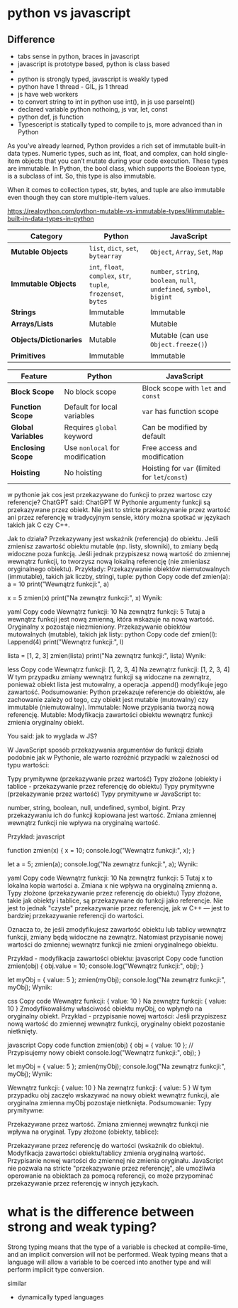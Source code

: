 # python vs javascript

## Difference

* tabs sense in python, braces in javascript
* javascript is prototype based, python is class based
* 
* python is strongly typed, javascript is weakly typed
* python have 1 thread - GIL, js 1 thread
* js have web workers
* to convert string to int in python use int(), in js use parseInt()
* declared variable python nothoing, js var, let, const
* python def, js function
* Typesceript is statically typed to compile to js, more advanced than in Python


As you’ve already learned, Python provides a rich set of immutable built-in data types. Numeric types, such as int, float, and complex, can hold single-item objects that you can’t mutate during your code execution. These types are immutable. In Python, the bool class, which supports the Boolean type, is a subclass of int. So, this type is also immutable.

When it comes to collection types, str, bytes, and tuple are also immutable even though they can store multiple-item values.

https://realpython.com/python-mutable-vs-immutable-types/#immutable-built-in-data-types-in-python


| Category                 | Python                                               | JavaScript                                                             |
| ------------------------ | ---------------------------------------------------- | ---------------------------------------------------------------------- |
| **Mutable Objects**      | `list`, `dict`, `set`, `bytearray`                   | `Object`, `Array`, `Set`, `Map`                                        |
| **Immutable Objects**    | `int`, `float`, `complex`, `str`, `tuple`, `frozenset`, `bytes` | `number`, `string`, `boolean`, `null`, `undefined`, `symbol`, `bigint` |
| **Strings**              | Immutable                                            | Immutable                                                              |
| **Arrays/Lists**         | Mutable                                              | Mutable                                                                |
| **Objects/Dictionaries** | Mutable                                              | Mutable (can use `Object.freeze()`)                                    |
| **Primitives**           | Immutable                                            | Immutable                                                              |



| Feature              | Python                          | JavaScript                                     |
| -------------------- | ------------------------------- | ---------------------------------------------- |
| **Block Scope**      | No block scope                  | Block scope with `let` and `const`             |
| **Function Scope**   | Default for local variables     | `var` has function scope                       |
| **Global Variables** | Requires `global` keyword       | Can be modified by default                     |
| **Enclosing Scope**  | Use `nonlocal` for modification | Free access and modification                   |
| **Hoisting**         | No hoisting                     | Hoisting for `var` (limited for `let`/`const`) |



w pythonie jak cos jest przekazywane do funkcji to przez wartosc czy referencje?
ChatGPT said:
ChatGPT
W Pythonie argumenty funkcji są przekazywane przez obiekt. Nie jest to stricte przekazywanie przez wartość ani przez referencję w tradycyjnym sensie, który można spotkać w językach takich jak C czy C++.

Jak to działa?
Przekazywany jest wskaźnik (referencja) do obiektu.
Jeśli zmienisz zawartość obiektu mutable (np. listy, słowniki), to zmiany będą widoczne poza funkcją.
Jeśli jednak przypiszesz nową wartość do zmiennej wewnątrz funkcji, to tworzysz nową lokalną referencję (nie zmieniasz oryginalnego obiektu).
Przykłady:
Przekazywanie obiektów niemutowalnych (immutable), takich jak liczby, stringi, tuple:
python
Copy code
def zmien(a):
    a = 10
    print("Wewnątrz funkcji:", a)

x = 5
zmien(x)
print("Na zewnątrz funkcji:", x)
Wynik:

yaml
Copy code
Wewnątrz funkcji: 10
Na zewnątrz funkcji: 5
Tutaj a wewnątrz funkcji jest nową zmienną, która wskazuje na nową wartość. Oryginalny x pozostaje niezmieniony.
Przekazywanie obiektów mutowalnych (mutable), takich jak listy:
python
Copy code
def zmien(l):
    l.append(4)
    print("Wewnątrz funkcji:", l)

lista = [1, 2, 3]
zmien(lista)
print("Na zewnątrz funkcji:", lista)
Wynik:

less
Copy code
Wewnątrz funkcji: [1, 2, 3, 4]
Na zewnątrz funkcji: [1, 2, 3, 4]
W tym przypadku zmiany wewnątrz funkcji są widoczne na zewnątrz, ponieważ obiekt lista jest mutowalny, a operacja .append() modyfikuje jego zawartość.
Podsumowanie:
Python przekazuje referencje do obiektów, ale zachowanie zależy od tego, czy obiekt jest mutable (mutowalny) czy immutable (niemutowalny).
Immutable: Nowe przypisania tworzą nową referencję.
Mutable: Modyfikacja zawartości obiektu wewnątrz funkcji zmienia oryginalny obiekt.





You said:
jak to wyglada w JS?
 
W JavaScript sposób przekazywania argumentów do funkcji działa podobnie jak w Pythonie, ale warto rozróżnić przypadki w zależności od typu wartości:

Typy prymitywne (przekazywanie przez wartość)
Typy złożone (obiekty i tablice - przekazywanie przez referencję do obiektu)
Typy prymitywne (przekazywanie przez wartość)
Typy prymitywne w JavaScript to:

number, string, boolean, null, undefined, symbol, bigint.
Przy przekazywaniu ich do funkcji kopiowana jest wartość. Zmiana zmiennej wewnątrz funkcji nie wpływa na oryginalną wartość.

Przykład:
javascript

function zmien(x) {
    x = 10;
    console.log("Wewnątrz funkcji:", x);
}

let a = 5;
zmien(a);
console.log("Na zewnątrz funkcji:", a);
Wynik:

yaml
Copy code
Wewnątrz funkcji: 10
Na zewnątrz funkcji: 5
Tutaj x to lokalna kopia wartości a. Zmiana x nie wpływa na oryginalną zmienną a.
Typy złożone (przekazywanie przez referencję do obiektu)
Typy złożone, takie jak obiekty i tablice, są przekazywane do funkcji jako referencje. Nie jest to jednak "czyste" przekazywanie przez referencję, jak w C++ — jest to bardziej przekazywanie referencji do wartości.

Oznacza to, że jeśli zmodyfikujesz zawartość obiektu lub tablicy wewnątrz funkcji, zmiany będą widoczne na zewnątrz. Natomiast przypisanie nowej wartości do zmiennej wewnątrz funkcji nie zmieni oryginalnego obiektu.

Przykład - modyfikacja zawartości obiektu:
javascript
Copy code
function zmien(obj) {
    obj.value = 10;
    console.log("Wewnątrz funkcji:", obj);
}

let myObj = { value: 5 };
zmien(myObj);
console.log("Na zewnątrz funkcji:", myObj);
Wynik:

css
Copy code
Wewnątrz funkcji: { value: 10 }
Na zewnątrz funkcji: { value: 10 }
Zmodyfikowaliśmy właściwość obiektu myObj, co wpłynęło na oryginalny obiekt.
Przykład - przypisanie nowej wartości:
Jeśli przypiszesz nową wartość do zmiennej wewnątrz funkcji, oryginalny obiekt pozostanie nietknięty.

javascript
Copy code
function zmien(obj) {
    obj = { value: 10 }; // Przypisujemy nowy obiekt
    console.log("Wewnątrz funkcji:", obj);
}

let myObj = { value: 5 };
zmien(myObj);
console.log("Na zewnątrz funkcji:", myObj);
Wynik:


Wewnątrz funkcji: { value: 10 }
Na zewnątrz funkcji: { value: 5 }
W tym przypadku obj zaczęło wskazywać na nowy obiekt wewnątrz funkcji, ale oryginalna zmienna myObj pozostaje nietknięta.
Podsumowanie:
Typy prymitywne:

Przekazywane przez wartość.
Zmiana zmiennej wewnątrz funkcji nie wpływa na oryginał.
Typy złożone (obiekty, tablice):

Przekazywane przez referencję do wartości (wskaźnik do obiektu).
Modyfikacja zawartości obiektu/tablicy zmienia oryginalną wartość.
Przypisanie nowej wartości do zmiennej nie zmienia oryginału.
JavaScript nie pozwala na stricte "przekazywanie przez referencję", ale umożliwia operowanie na obiektach za pomocą referencji, co może przypominać przekazywanie przez referencję w innych językach.


# what is the difference between strong and weak typing?

Strong typing means that the type of a variable is checked at compile-time, and an implicit conversion will not be performed. Weak typing means that a language will allow a variable to be coerced into another type and will perform implicit type conversion.







similar

* dynamically typed languages

